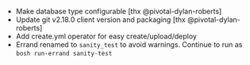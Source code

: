 * Make database type configurable [thx @pivotal-dylan-roberts]
* Update git v2.18.0 client version and packaging [thx @pivotal-dylan-roberts]
* Add create.yml operator for easy create/upload/deploy
* Errand renamed to `sanity_test` to avoid warnings. Continue to run as `bosh run-errand sanity-test`
